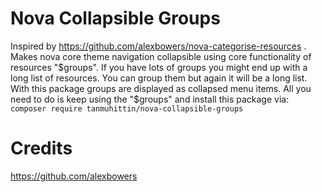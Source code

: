 # Nova Collapsible Groups
Inspired by https://github.com/alexbowers/nova-categorise-resources . Makes nova core theme navigation collapsible using core functionality of resources "$groups". If you have lots of groups you might end up with a long list of resources. You can group them but again it will be a long list. With this package groups are displayed as collapsed menu items. All you need to do is keep using the "$groups" and install this package via:<br>
`` composer require tanmuhittin/nova-collapsible-groups ``

# Credits
https://github.com/alexbowers 